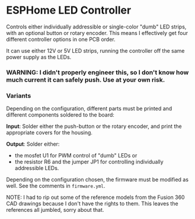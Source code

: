 # ESPHome LED Controller

Controls either individually addressible or single-color "dumb" LED strips, with an optional button or rotary encoder.
This means I effectively get four different controller options in one PCB order.

It can use either 12V or 5V LED strips, running the controller off the same power supply as the LEDs.

### WARNING: I didn't properly engineer this, so I don't know how much current it can safely push. Use at your own risk.

### Variants

Depending on the configuration, different parts must be printed and different components soldered to the board:

**Input**: Solder either the push-button or the rotary encoder, and print the appropriate covers for the housing.

**Output**: Solder either:
- the mosfet U1 for PWM control of "dumb" LEDs or
- the resistor R6 and the jumper JP1 for controlling individually addressible LEDs.

Depending on the configuration chosen, the firmware must be modified as well. See the comments in `firmware.yml`.

NOTE: I had to rip out some of the reference models from the Fusion 360 CAD drawings because I don't have the rights to them.
This leaves the references all jumbled, sorry about that.
